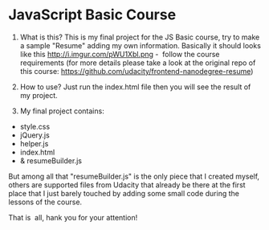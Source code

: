 # JavaScript Basic Course

1. What is this?
This is my final project for the JS Basic course, try to make a sample "Resume" adding my own information. 
Basically it should looks like this http://i.imgur.com/pWU1Xbl.png -  follow the course requirements
(for more details please take a look at the original repo of this course: https://github.com/udacity/frontend-nanodegree-resume)

2. How to use?
Just run the index.html file then you will see the result of my project.

3. My final project contains:

 - style.css 
 - jQuery.js 
 - helper.js 
 - index.html 
 - & resumeBuilder.js 

 But among all that "resumeBuilder.js" is the only piece that I created myself, others are supported files from Udacity that already be there at the first place that I just barely touched by adding some small code during the lessons of the course.
 
That is  all, hank you for your attention!
